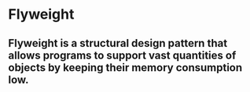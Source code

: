 # Flyweight

## Flyweight is a structural design pattern that allows programs to support vast quantities of objects by keeping their memory consumption low.